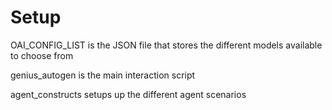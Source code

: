 # Setup


OAI_CONFIG_LIST is the JSON file that stores the different models available 
to choose from

genius_autogen is the main interaction script

agent_constructs setups up the different agent scenarios

